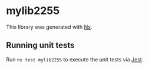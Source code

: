 # mylib2255

This library was generated with [Nx](https://nx.dev).

## Running unit tests

Run `nx test mylib2255` to execute the unit tests via [Jest](https://jestjs.io).
